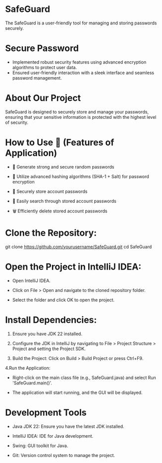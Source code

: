 # SafeGuard
The SafeGuard is a user-friendly tool for managing and storing passwords securely.

# Secure Password 
- Implemented robust security features using advanced encryption algorithms to protect user data.
- Ensured user-friendly interaction with a sleek interface and seamless password management.

# About Our Project
SafeGuard is designed to securely store and manage your passwords, ensuring that your sensitive information is protected with the highest level of security.

# How to Use 👥 (Features of Application)
- 🔐 Generate strong and secure random passwords

- 🔑 Utilize advanced hashing algorithms (SHA-1 + Salt) for password encryption

- 📲 Securely store account passwords

- 🔎 Easily search through stored account passwords

- 🗑 Efficiently delete stored account passwords

# Clone the Repository:
git clone https://github.com/yourusername/SafeGuard.git
cd SafeGuard

# Open the Project in IntelliJ IDEA:
- Open IntelliJ IDEA.

- Click on File > Open and navigate to the cloned repository folder.

- Select the folder and click OK to open the project.

# Install Dependencies:
1. Ensure you have JDK 22 installed.

2. Configure the JDK in IntelliJ by navigating to File > Project Structure > Project and setting the Project SDK.

3. Build the Project:
Click on Build > Build Project or press Ctrl+F9.

4.Run the Application:

- Right-click on the main class file (e.g., SafeGuard.java) and select Run 'SafeGuard.main()'.

- The application will start running, and the GUI will be displayed.

# Development Tools

- Java JDK 22: Ensure you have the latest JDK installed.

- IntelliJ IDEA: IDE for Java development.

- Swing: GUI toolkit for Java.

- Git: Version control system to manage the project.
